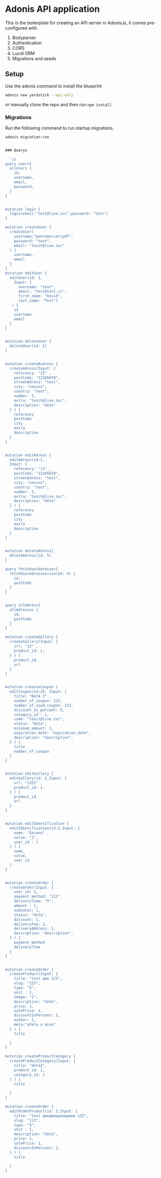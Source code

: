 # Adonis API application

This is the boilerplate for creating an API server in AdonisJs, it comes pre-configured with.

1. Bodyparser
2. Authentication
3. CORS
4. Lucid ORM
5. Migrations and seeds

## Setup

Use the adonis command to install the blueprint

```bash
adonis new yardstick --api-only
```

or manually clone the repo and then run `npm install`.


### Migrations

Run the following command to run startup migrations.

```js
adonis migration:run


### Querys

```js
query users{
  allUsers {
    id,
    username,
    email,
    password,
  }
}


mutation login {
  login(email:"test@live.zxc",password: "test")
}

mutation createUser {
  createUser(
    username:"pedromoriartydf",
    password: "test",
    email: "tesct@live.zxc"
  ) {
    username,
    email
  }
}
mutation editUser {
  editUser(id: 1,
    Input: {
      username: "test",
      email: "test@test.cz",
      first_name: "David",
      last_name: "Test"}
   ) {
    id
    username
    email
  }
}


mutation deleteUser {
  deleteUser(id: 1) 
}


mutation createAxdress {
  createAdress(Input: {
    referency: "12" ,
    postCode: "12345678",
    streetAdress: "test",
    city: "xxxxxx",
    country: "test",
    number: 5,
    extra: "tesct@live.zxc",
    description: "dota"
  } ) {
    referency
    postCode
    city
    extra
    description
  }
}


mutation editAdress {
  editAdress(id:1,
  Input: {
    referency: "13" ,
    postCode: "12345678",
    streetAdress: "test",
    city: "xxxxxx",
    country: "test",
    number: 5,
    extra: "tesct@live.zxc",
    description: "dota"
  } ) {
    referency
    postCode
    city
    extra
    description
  }
}


mutation deleteAdress{
  deleteAdress(id: 5) 
}

query fetchUserAdresses{
  fetchUserAdresses(userId: 9) {
    id,
    postCode
  }
}


query allAdress{
  allAdresses {
    id,
    postCode
  }
}

mutation createGallery {
  createGallery(Input: {
    url: "12" ,
    product_id: 1,
  } ) {
    product_id,
    url
  }
}


mutation createxCoupon {
  editCoupon(id:25, Input: {
    title: "DotA 3" ,
    number_of_coupon: 123,
    number_of_used_coupon: 123,
    discount_in_percent: 5,
    category_id : 1,
    code: "tesct@live.zxc",
    status: "dota",
    minimum_amount: 1,
    expiration_date: "expiration_date",
    description: "description",
  } ) {
    title
    number_of_coupon
  }
}


mutation editGallery {
  editGallery(id: 2,Input: {
    url: "1352" ,
    product_id: 1,
  } ) {
    product_id,
    url
  }
}


mutation editIdentification {
  editIdentification(id:2,Input: {
    name: "Garena" ,
    value: "1",
    user_id : 1
  } ) {
    name,
    value,
    user_id
  }
}


mutation createOrder {
  createOrder(Input: {
    user_id: 1,
    payment_method: "123",
    deliveryTime: "5",
    amount : 1,
    subtotal: 1,
    status: "dota",
    discount: 1,
    deliveryFee: 1,
    deliveryAddress: 1,
    description: "description",
  } ) {
    payment_method
    deliveryTime
  }
}


mutation createOrder {
  createProduct(Input: {
    title: "test qwe 123",
    slug: "123",
    type: "5",
    unit : 1,
    image: "1",
    description: "dota",
    price: 1,
    salePrice: 1,
    discountInPercent: 1,
    author: 1,
    meta:"afeta a mina"
  } ) {
    title
    
  }
}

mutation createProductCategory {
  createProductCategory(Input: {
    title: "dota2",
    product_id: 1,
    category_id: 1
  } ) {
    title
    
  }
}

mutation createOrder {
  editOrderProduct(id: 3,Input: {
    title: "test qwwqweqwewqwwwe 123",
    slug: "123",
    type: "5",
    unit : 1,
    description: "dota",
    price: 1,
    salePrice: 1,
    discountInPercent: 1,
  } ) {
    title
    
  }
}

```
